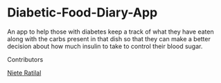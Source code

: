 # Diabetic-Food-Diary-App

An app to help those with diabetes keep a track of what they have eaten along with the carbs present in that dish so that they can make a better decision about how much insulin to take to control their blood sugar.

Contributors

[Niete Ratilal](https://github.com/Psydwinder)

